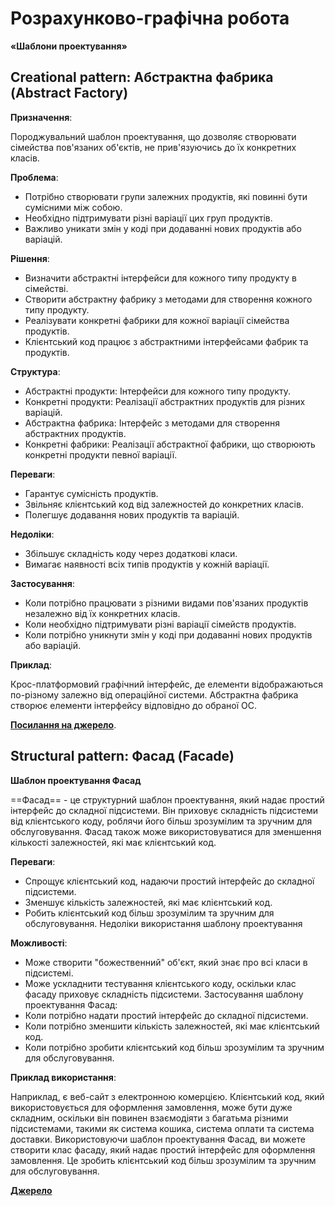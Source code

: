 # Розрахунково-графічна робота
**«Шаблони проектування»**

## Creational pattern: Абстрактна фабрика (Abstract Factory)

**Призначення**:

Породжувальний шаблон проектування, що дозволяє створювати сімейства пов'язаних об'єктів, не прив'язуючись до їх конкретних класів.

**Проблема**:

 * Потрібно створювати групи залежних продуктів, які повинні бути сумісними між собою.
 * Необхідно підтримувати різні варіації цих груп продуктів.
 * Важливо уникати змін у коді при додаванні нових продуктів або варіацій.

**Рішення**:

 * Визначити абстрактні інтерфейси для кожного типу продукту в сімействі.
 * Створити абстрактну фабрику з методами для створення кожного типу продукту.
 * Реалізувати конкретні фабрики для кожної варіації сімейства продуктів.
 * Клієнтський код працює з абстрактними інтерфейсами фабрик та продуктів.

**Структура**:

 * Абстрактні продукти: Інтерфейси для кожного типу продукту.
 * Конкретні продукти: Реалізації абстрактних продуктів для різних варіацій.
 * Абстрактна фабрика: Інтерфейс з методами для створення абстрактних продуктів.
 * Конкретні фабрики: Реалізації абстрактної фабрики, що створюють конкретні продукти певної варіації.

**Переваги**:

 * Гарантує сумісність продуктів.
 * Звільняє клієнтський код від залежностей до конкретних класів.
 * Полегшує додавання нових продуктів та варіацій.

**Недоліки**:

 * Збільшує складність коду через додаткові класи.
 * Вимагає наявності всіх типів продуктів у кожній варіації.

**Застосування**:

 * Коли потрібно працювати з різними видами пов'язаних продуктів незалежно від їх конкретних класів.
 * Коли необхідно підтримувати різні варіації сімейств продуктів.
 * Коли потрібно уникнути змін у коді при додаванні нових продуктів або варіацій.

**Приклад**:

Крос-платформовий графічний інтерфейс, де елементи відображаються по-різному залежно від операційної системи. Абстрактна фабрика створює елементи інтерфейсу відповідно до обраної ОС.

[**Посилання на джерело**](https://refactoring.guru/uk/design-patterns/abstract-factory).

## Structural pattern: Фасад (Facade)

**Шаблон проектування Фасад**

==Фасад== - це структурний шаблон проектування, який надає простий інтерфейс до складної підсистеми. Він приховує складність підсистеми від клієнтського коду, роблячи його більш зрозумілим та зручним для обслуговування. Фасад також може використовуватися для зменшення кількості залежностей, які має клієнтський код.

**Переваги**:

 * Спрощує клієнтський код, надаючи простий інтерфейс до складної підсистеми.
 * Зменшує кількість залежностей, які має клієнтський код.
 * Робить клієнтський код більш зрозумілим та зручним для обслуговування.
Недоліки використання шаблону проектування 

**Можливості**:

 * Може створити "божественний" об'єкт, який знає про всі класи в підсистемі.
 * Може ускладнити тестування клієнтського коду, оскільки клас фасаду приховує складність підсистеми.
Застосування шаблону проектування Фасад:
 * Коли потрібно надати простий інтерфейс до складної підсистеми.
 * Коли потрібно зменшити кількість залежностей, які має клієнтський код.
 * Коли потрібно зробити клієнтський код більш зрозумілим та зручним для обслуговування.

**Приклад використання**:

Наприклад, є веб-сайт з електронною комерцією. Клієнтський код, який використовується для оформлення замовлення, може бути дуже складним, оскільки він повинен взаємодіяти з багатьма різними підсистемами, такими як система кошика, система оплати та система доставки. Використовуючи шаблон проектування Фасад, ви можете створити клас фасаду, який надає простий інтерфейс для оформлення замовлення. Це зробить клієнтський код більш зрозумілим та зручним для обслуговування.

[**Джерело**](https://refactoring.guru/uk/design-patterns/facade)